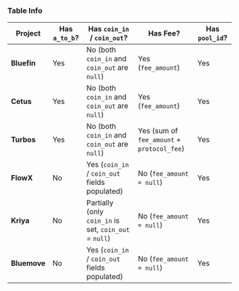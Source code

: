


### Table Info
| **Project** | **Has `a_to_b`?** | **Has `coin_in` / `coin_out`?**                             | **Has Fee?**                                                            | **Has `pool_id`?** |
|-------------|-------------------|--------------------------------------------------------------|-------------------------------------------------------------------------|--------------------|
| **Bluefin** | Yes              | No (both `coin_in` and `coin_out` are `null`)                | Yes (`fee_amount`)                                                      | Yes               |
| **Cetus**   | Yes              | No (both `coin_in` and `coin_out` are `null`)                | Yes (`fee_amount`)                                                      | Yes               |
| **Turbos**  | Yes              | No (both `coin_in` and `coin_out` are `null`)                | Yes (sum of `fee_amount` + `protocol_fee`)                              | Yes               |
| **FlowX**   | No               | Yes (`coin_in` / `coin_out` fields populated)                | No (`fee_amount = null`)                                                | Yes               |
| **Kriya**   | No               | Partially (only `coin_in` is set, `coin_out` = `null`)       | No (`fee_amount = null`)                                                | Yes               |
| **Bluemove**| No               | Yes (`coin_in` / `coin_out` fields populated)                | No (`fee_amount = null`)                                                | Yes               |

